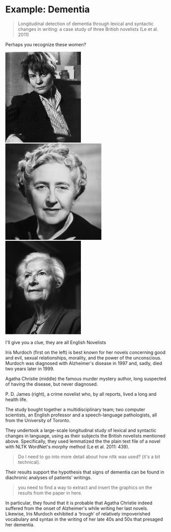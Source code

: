 # Example: Dementia


> Longitudinal detection of dementia through lexical and syntactic changes in writing: a case study of three British novelists (Le et al. 2011)


Perhaps you recognize these women?

![](images/murdoch.jpg)![](images/christie.jpg)![](images/james.jpg)

I'll give you a clue, they are all English Novelists

Iris Murdoch (first on the left) is best known for her novels concerning good and evil, sexual relationships, morality, and the power of the unconscious. Murdoch was diagnosed with Alzheimer's disease in 1997 and, sadly, died two years later in 1999.

Agatha Christie (middle) the famous murder mystery author, long suspected of having the disease, but never diagnosed.

P. D. James (right), a crime novelist who, by all reports, lived a long and health life.

The study bought together a multidisciplinary team; two computer scientists, an English professor and a speech-language pathologists, all from the University of Toronto.

They undertook a large-scale longitudinal study of lexical and syntactic changes in language, using as their subjects the British novelists mentioned above. Specifically, they used lemmatized the the plain text file of a novel with NLTK WordNet's *morphy* method (Le et al. 2011: 439). 

> Do I need to go into more detail about how nltk was used? (it's a bit technical).

Their results support the hypothesis that signs of dementia can be found in diachronic analyses of patients’ writings.


> you need to find a way to extract and insert the graphics on the results from the paper in here.


In particular, they found that it is probable that Agatha Christie indeed suffered from the onset of Alzheimer's while writing her last novels. Likewise, Iris Murdoch exhibited a ‘trough’ of relatively impoverished vocabulary and syntax in the writing of her late 40s and 50s that presaged her dementia.



 


